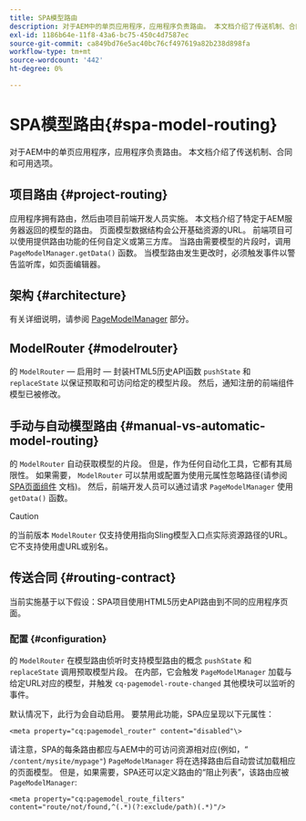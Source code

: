 ```yaml
---
title: SPA模型路由
description: 对于AEM中的单页应用程序，应用程序负责路由。 本文档介绍了传送机制、合同和可用选项。
exl-id: 1186b64e-11f8-43a6-bc75-450c4d7587ec
source-git-commit: ca849bd76e5ac40bc76cf497619a82b238d898fa
workflow-type: tm+mt
source-wordcount: '442'
ht-degree: 0%

---
```


# SPA模型路由{#spa-model-routing}

对于AEM中的单页应用程序，应用程序负责路由。 本文档介绍了传送机制、合同和可用选项。

## 项目路由 {#project-routing}

应用程序拥有路由，然后由项目前端开发人员实施。 本文档介绍了特定于AEM服务器返回的模型的路由。 页面模型数据结构会公开基础资源的URL。 前端项目可以使用提供路由功能的任何自定义或第三方库。 当路由需要模型的片段时，调用 `PageModelManager.getData()` 函数。 当模型路由发生更改时，必须触发事件以警告监听库，如页面编辑器。

## 架构 {#architecture}

有关详细说明，请参阅 [PageModelManager](blueprint.md#pagemodelmanager) 部分。

## ModelRouter {#modelrouter}

的 `ModelRouter`  — 启用时 — 封装HTML5历史API函数 `pushState` 和 `replaceState` 以保证预取和可访问给定的模型片段。 然后，通知注册的前端组件模型已被修改。

## 手动与自动模型路由 {#manual-vs-automatic-model-routing}

的 `ModelRouter` 自动获取模型的片段。 但是，作为任何自动化工具，它都有其局限性。 如果需要， `ModelRouter` 可以禁用或配置为使用元属性忽略路径(请参阅 [SPA页面组件](page-component.md) 文档)。 然后，前端开发人员可以通过请求 `PageModelManager` 使用 `getData()` 函数。

>[!CAUTION]
>
>的当前版本 `ModelRouter` 仅支持使用指向Sling模型入口点实际资源路径的URL。 它不支持使用虚URL或别名。

## 传送合同 {#routing-contract}

当前实施基于以下假设：SPA项目使用HTML5历史API路由到不同的应用程序页面。

### 配置 {#configuration}

的 `ModelRouter` 在模型路由侦听时支持模型路由的概念 `pushState` 和 `replaceState` 调用预取模型片段。 在内部，它会触发 `PageModelManager` 加载与给定URL对应的模型，并触发 `cq-pagemodel-route-changed` 其他模块可以监听的事件。

默认情况下，此行为会自动启用。 要禁用此功能，SPA应呈现以下元属性：

```
<meta property="cq:pagemodel_router" content="disabled"\>
```

请注意，SPA的每条路由都应与AEM中的可访问资源相对应(例如，“ `/content/mysite/mypage"`) `PageModelManager` 将在选择路由后自动尝试加载相应的页面模型。 但是，如果需要，SPA还可以定义路由的“阻止列表”，该路由应被 `PageModelManager`:

```
<meta property="cq:pagemodel_route_filters" content="route/not/found,^(.*)(?:exclude/path)(.*)"/>
```
